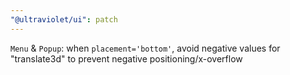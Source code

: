 ```yaml
---
"@ultraviolet/ui": patch
---
```


`Menu` & `Popup`: when `placement='bottom'`, avoid negative values for "translate3d" to prevent negative positioning/x-overflow
